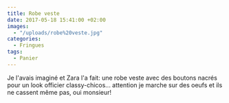 ```yaml
---
title: Robe veste
date: 2017-05-18 15:41:00 +02:00
images:
  - "/uploads/robe%20veste.jpg"
categories:
  - Fringues
tags:
  - Panier
---
```


Je l'avais imaginé et Zara l'a fait: une robe veste avec des boutons nacrés pour un look officier classy-chicos... attention je marche sur des oeufs et ils ne cassent même pas, oui monsieur!
